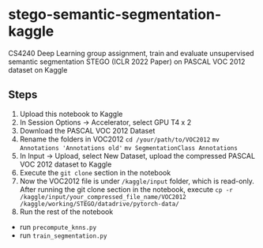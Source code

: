 # stego-semantic-segmentation-kaggle
CS4240 Deep Learning group assignment, train and evaluate unsupervised semantic segmentation STEGO (ICLR 2022 Paper) on PASCAL VOC 2012 dataset on Kaggle
## Steps
1. Upload this notebook to Kaggle
2. In Session Options -> Accelerator, select GPU T4 x 2
3. Download the PASCAL VOC 2012 Dataset
4. Rename the folders in VOC2012
`cd /your/path/to/VOC2012`
`mv Annotations 'Annotations old'`
`mv SegmentationClass Annotations`
4. In Input -> Upload, select New Dataset, upload the compressed PASCAL VOC 2012 dataset to Kaggle
5. Execute the `git clone` section in the notebook
5. Now the VOC2012 file is under `/kaggle/input` folder, which is read-only. After running the git clone section in the notebook, execute
`cp -r /kaggle/input/your_compressed_file_name/VOC2012 /kaggle/working/STEGO/datadrive/pytorch-data/`
6. Run the rest of the notebook
- run `precompute_knns.py`
- run `train_segmentation.py`
